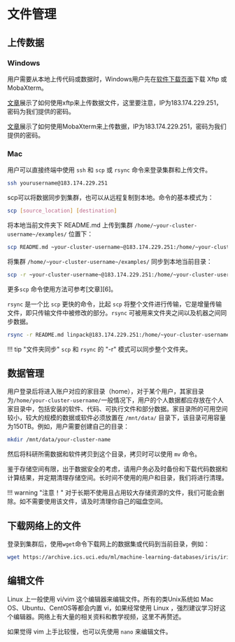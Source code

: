 # 文件管理

## 上传数据

### Windows

用户需要从本地上传代码或数据时，Windows用户先在[软件下载页面](cluster-login.md)下载 Xftp 或 MobaXterm。

[文章][1]展示了如何使用xftp来上传数据文件，这里要注意，IP为183.174.229.251，密码为我们提供的密码。

[文章][2]展示了如何使用MobaXterm来上传数据，IP为183.174.229.251，密码为我们提供的密码。

[1]: https://jingyan.baidu.com/article/19192ad820877be53e5707e3.html
[2]: https://jingyan.baidu.com/article/86f4a73e98c37137d65269ce.html

### Mac

用户可以直接终端中使用 `ssh` 和 `scp` 或 `rsync` 命令来登录集群和上传文件。

```bash
ssh yourusername@183.174.229.251
```

scp可以将数据同步到集群，也可以从远程复制到本地。命令的基本模式为：

```bash
scp [source_location] [destination]
```

将本地当前文件夹下 README.md 上传到集群 `/home/~your-cluster-username~/examples/` 位置下：

```bash
scp README.md ~your-cluster-username~@183.174.229.251:/home/~your-cluster-username~/examples/
```

将集群 `/home/~your-cluster-username~/examples/` 同步到本地当前目录：

```bash
scp -r ~your-cluster-username~@183.174.229.251:/home/~your-cluster-username~/examples/ ./
```

更多`scp` 命令使用方法可参考[文章][6]。

`rsync` 是一个比 `scp` 更快的命令，比起 `scp` 将整个文件进行传输，它是增量传输文件，即只传输文件中被修改的部分。`rsync` 可被用来文件夹之间以及机器之间同步数据。

```bash
rsync -r README.md linpack@183.174.229.251:/home/~your-cluster-username~/examples
```

!!! tip "文件夹同步"
    `scp` 和 `rsync` 的 "-r" 模式可以同步整个文件夹。

## 数据管理

用户登录后将进入账户对应的家目录（home），对于某个用户，其家目录为`/home/your-cluster-username/`一般情况下，用户的个人数据都应存放在个人家目录中，包括安装的软件、代码、可执行文件和部分数据。家目录所的可用空间较小，较大的规模的数据或软件必须放置在 `/mnt/data/` 目录下，该目录可用容量为150TB。例如，用户需要创建自己的目录：

```bash
mkdir /mnt/data/your-cluster-name
```

然后将科研所需数据和软件拷贝到这个目录，拷贝时可以使用 `mv` 命令。

鉴于存储空间有限，出于数据安全的考虑，请用户务必及时备份和下载代码数据和计算结果，并定期清理存储空间。长时间不使用的用户和目录，我们将进行清理。

!!! warning "注意！"
    对于长期不使用且占用较大存储资源的文件，我们可能会删除。如不需要使用该文件，请及时清理你自己的磁盘空间。

## 下载网络上的文件

登录到集群后，使用`wget`命令下载网上的数据集或代码到当前目录，例如：

```bash
wget https://archive.ics.uci.edu/ml/machine-learning-databases/iris/iris.data
```

## 编辑文件

Linux 上一般使用 vi/vim 这个编辑器来编辑文件。所有的类Unix系统如 Mac OS、Ubuntu、CentOS等都会内置 vi，如果经常使用 Linux ，强烈建议学习好这个编辑器。网络上有大量的相关资料和教学视频，这里不再赘述。

如果觉得 vim 上手比较慢，也可以先使用 `nano` 来编辑文件。